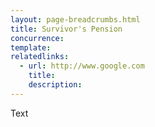 ```yaml
---
layout: page-breadcrumbs.html
title: Survivor's Pension
concurrence: 
template: 
relatedlinks:
  - url: http://www.google.com
    title: 
    description: 
---
```


Text